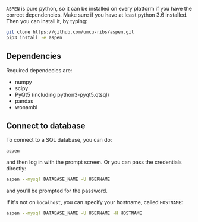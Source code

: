 `ASPEN` is pure python, so it can be installed on every platform if you have the correct dependencies.
Make sure if you have at least python 3.6 installed.
Then you can install it, by typing:

```bash
git clone https://github.com/umcu-ribs/aspen.git
pip3 install -e aspen
```

## Dependencies

Required dependecies are:

* numpy
* scipy
* PyQt5 (including python3-pyqt5.qtsql)
* pandas
* wonambi

## Connect to database
To connect to a SQL database, you can do:

```bash
aspen
```
and then log in with the prompt screen. Or you can pass the credentials directly:

```bash
aspen --mysql DATABASE_NAME -U USERNAME
```

and you'll be prompted for the password.

If it's not on `localhost`, you can specify your hostname, called `HOSTNAME`:

```bash
aspen --mysql DATABASE_NAME -U USERNAME -H HOSTNAME
```
